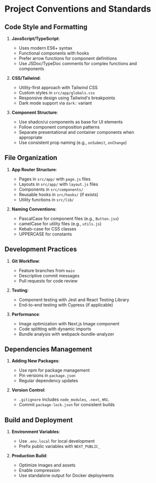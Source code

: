 # Project Conventions and Standards

## Code Style and Formatting
1. **JavaScript/TypeScript**:
   - Uses modern ES6+ syntax
   - Functional components with hooks
   - Prefer arrow functions for component definitions
   - Use JSDoc/TypeDoc comments for complex functions and components

2. **CSS/Tailwind**:
   - Utility-first approach with Tailwind CSS
   - Custom styles in `src/app/globals.css`
   - Responsive design using Tailwind's breakpoints
   - Dark mode support via `dark:` variant

3. **Component Structure**:
   - Use shadcn/ui components as base for UI elements
   - Follow component composition patterns
   - Separate presentational and container components when appropriate
   - Use consistent prop naming (e.g., `onSubmit`, `onChange`)

## File Organization
1. **App Router Structure**:
   - Pages in `src/app/` with `page.js` files
   - Layouts in `src/app/` with `layout.js` files
   - Components in `src/components/`
   - Reusable hooks in `src/hooks/` (if exists)
   - Utility functions in `src/lib/`

2. **Naming Conventions**:
   - PascalCase for component files (e.g., `Button.jsx`)
   - camelCase for utility files (e.g., `utils.js`)
   - Kebab-case for CSS classes
   - UPPERCASE for constants

## Development Practices
1. **Git Workflow**:
   - Feature branches from `main`
   - Descriptive commit messages
   - Pull requests for code review

2. **Testing**:
   - Component testing with Jest and React Testing Library
   - End-to-end testing with Cypress (if applicable)

3. **Performance**:
   - Image optimization with Next.js Image component
   - Code splitting with dynamic imports
   - Bundle analysis with webpack-bundle-analyzer

## Dependencies Management
1. **Adding New Packages**:
   - Use npm for package management
   - Pin versions in `package.json`
   - Regular dependency updates

2. **Version Control**:
   - `.gitignore` includes `node_modules`, `.next`, etc.
   - Commit `package-lock.json` for consistent builds

## Build and Deployment
1. **Environment Variables**:
   - Use `.env.local` for local development
   - Prefix public variables with `NEXT_PUBLIC_`

2. **Production Build**:
   - Optimize images and assets
   - Enable compression
   - Use standalone output for Docker deployments